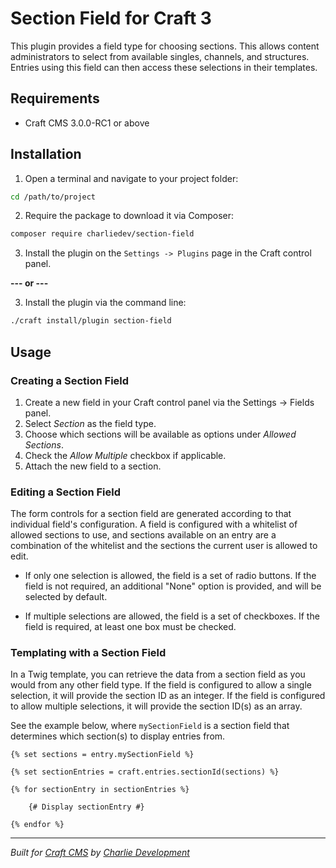 # Section Field for Craft 3

This plugin provides a field type for choosing sections. This allows content administrators to select from available singles, channels, and structures. Entries using this field can then access these selections in their templates.

## Requirements

* Craft CMS 3.0.0-RC1 or above

## Installation

1. Open a terminal and navigate to your project folder:

```bash
cd /path/to/project
```

2. Require the package to download it via Composer:

```bash
composer require charliedev/section-field
```

3. Install the plugin on the `Settings -> Plugins` page in the Craft control panel.

**--- or ---**

3. Install the plugin via the command line:

```bash
./craft install/plugin section-field
```

## Usage

### Creating a Section Field

1. Create a new field in your Craft control panel via the Settings -> Fields panel.
2. Select *Section* as the field type.
3. Choose which sections will be available as options under *Allowed Sections*.
4. Check the *Allow Multiple* checkbox if applicable.
5. Attach the new field to a section.

### Editing a Section Field

The form controls for a section field are generated according to that individual field's configuration. A field is configured with a whitelist of allowed sections to use, and sections available on an entry are a combination of the whitelist and the sections the current user is allowed to edit.

* If only one selection is allowed, the field is a set of radio buttons. If the field is not required, an additional "None" option is provided, and will be selected by default.

* If multiple selections are allowed, the field is a set of checkboxes. If the field is required, at least one box must be checked.

### Templating with a Section Field

In a Twig template, you can retrieve the data from a section field as you would from any other field type. If the field is configured to allow a single selection, it will provide the section ID as an integer. If the field is configured to allow multiple selections, it will provide the section ID(s) as an array.

See the example below, where `mySectionField` is a section field that determines which section(s) to display entries from.

```twig
{% set sections = entry.mySectionField %}

{% set sectionEntries = craft.entries.sectionId(sections) %}

{% for sectionEntry in sectionEntries %}

	{# Display sectionEntry #}

{% endfor %}
```

---

*Built for [Craft CMS](https://craftcms.com/) by [Charlie Development](http://charliedev.com/)*
